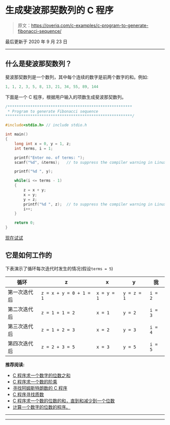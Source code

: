 # 生成斐波那契数列的 C 程序

> 原文：<https://overiq.com/c-examples/c-program-to-generate-fibonacci-sequence/>

最后更新于 2020 年 9 月 23 日

* * *

## 什么是斐波那契数列？

斐波那契数列是一个数列，其中每个连续的数字是前两个数字的和。例如:

```c
1, 1, 2, 3, 5, 8, 13, 21, 34, 55, 89, 144

```

下面是一个 C 程序，根据用户输入的项数生成斐波那契数列。

```c
/*******************************************************
 * Program to generate Fibonacci sequence
********************************************************/

#include<stdio.h> // include stdio.h

int main()
{
    long int x = 0, y = 1, z;       
    int terms, i = 1;

    printf("Enter no. of terms: ");
    scanf("%d", &terms);   // to suppress the compiler warning in Linux replace %d with %zu

    printf("%d ", y);

    while(i <= terms - 1)
    {
        z = x + y;
        x = y;
        y = z;
        printf("%d ", z);  // to suppress the compiler warning in Linux replace %d with %zu
        i++;
    }

    return 0;
}

```

[现在试试](https://overiq.com/c-online-compiler/pkr/)

## 它是如何工作的

下表演示了循环每次迭代时发生的情况(假设`terms = 5`)

| 循环 | z | x | y | 我 |
| --- | --- | --- | --- | --- |
| 第一次迭代后 | `z = x + y = 0 + 1 = 1` | `x = y = 1` | `y = z = 1` | `i = 2` |
| 第二次迭代后 | `z = 1 + 1 = 2` | `x = 1` | `y = 2` | `i = 3` |
| 第三次迭代后 | `z = 1 + 2 = 3` | `x = 2` | `y = 3` | `i = 4` |
| 第四次迭代后 | `z = 2 + 3 = 5` | `x = 3` | `y = 5` | `i = 5` |

**推荐阅读:**

*   [C 程序求一个数字的位数之和](/c-examples/c-program-to-find-the-sum-of-digits-of-a-number/)
*   [C 程序求一个数的阶乘](/c-examples/c-program-to-find-the-factorial-of-a-number/)
*   [寻找阿姆斯特朗数的 C 程序](/c-examples/c-program-to-find-armstrong-numbers/)
*   [C 程序寻找质数](/c-examples/c-program-to-find-prime-numbers/)
*   [C 程序求一个数的位数的和，直到和减少到一个位数](/c-examples/c-program-to-find-the-sum-of-the-digits-of-a-number-untill-the-sum-is-reduced-to-a-single-digit/)
*   [计算一个数字的位数的程序。](/c-examples/c-program-to-count-number-of-digits-in-a-number/)

* * *

* * *